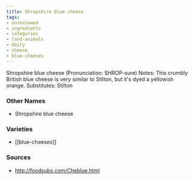 ```yaml
---
title: Shropshire blue cheese
tags:
- unreviewed
- ingredients
- categories
- land-animals
- dairy
- cheese
- blue-cheeses
---
```

Shropshire blue cheese (Pronunciation: SHROP-sure) Notes: This crumbly British blue cheese is very similar to Stilton, but it's dyed a yellowish orange. Substitutes: Stilton

### Other Names

* Shropshire blue cheese

### Varieties

* [[blue-cheeses]]

### Sources
* http://foodsubs.com/Cheblue.html
